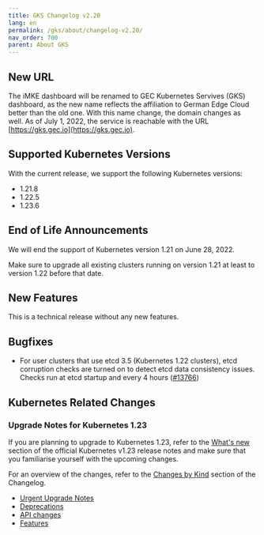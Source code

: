 ```yaml
---
title: GKS Changelog v2.20
lang: en
permalink: /gks/about/changelog-v2.20/
nav_order: 700
parent: About GKS
---
```


## New URL

The iMKE dashboard will be renamed to GEC Kubernetes Servives (GKS) dashboard, as the new name reflects
the affiliation to German Edge Cloud better than the old one.
With this name change, the domain changes as well. As of July 1, 2022, the service is reachable with
the URL [https://gks.gec.io](https://gks.gec.io).

## Supported Kubernetes Versions

With the current release, we support the following Kubernetes versions:

* 1.21.8
* 1.22.5
* 1.23.6

## End of Life Announcements

We will end the support of Kubernetes version 1.21 on June 28, 2022.

Make sure to upgrade all existing clusters running on version 1.21 at least to version 1.22 before that date.

## New Features

This is a technical release without any new features.

## Bugfixes

* For user clusters that use etcd 3.5 (Kubernetes 1.22 clusters), etcd corruption checks are turned on to detect etcd data consistency issues. Checks run at etcd startup and every 4 hours ([#13766](https://groups.google.com/a/kubernetes.io/g/dev/c/B7gJs88XtQc/m/rSgNOzV2BwAJ))

## Kubernetes Related Changes

### Upgrade Notes for Kubernetes 1.23

If you are planning to upgrade to Kubernetes 1.23, refer to the [What's new](https://github.com/kubernetes/kubernetes/blob/master/CHANGELOG/CHANGELOG-1.23.md#whats-new-major-themes) section of the official Kubernetes v1.23 release notes and make sure that you familiarise yourself with the upcoming changes.

For an overview of the changes, refer to the [Changes by Kind](https://github.com/kubernetes/kubernetes/blob/master/CHANGELOG/CHANGELOG-1.22.md#changes-by-kind-2) section of the Changelog.

* [Urgent Upgrade Notes](https://github.com/kubernetes/kubernetes/blob/master/CHANGELOG/CHANGELOG-1.23.md#urgent-upgrade-notes)
* [Deprecations](https://github.com/kubernetes/kubernetes/blob/master/CHANGELOG/CHANGELOG-1.23.md#deprecation)
* [API changes](https://github.com/kubernetes/kubernetes/blob/master/CHANGELOG/CHANGELOG-1.23.md#api-change-4)
* [Features](https://github.com/kubernetes/kubernetes/blob/master/CHANGELOG/CHANGELOG-1.23.md#feature-7)
